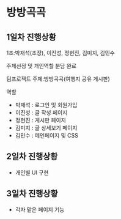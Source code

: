 # 방방곡곡
## 1일차 진행상황

1조:박재석(조장), 이진성, 정현진, 김미지, 김민수

주제선정 및 개인역할 분담 완료

팀프로젝트 주제:방방곡곡(여행지 공유 게시판)

역할

- 박재석 : 로그인 및 회원가입
- 이진성 : 글 작성 페이지
- 정현진 : 게시판 페이지
- 김미지 : 글 상세보기 페이지
- 김민수 : 메인페이지 및 CSS

## 2일차 진행상황
- 개인별 UI 구현

## 3일차 진행상황
- 각자 맡은 페이지 기능 
